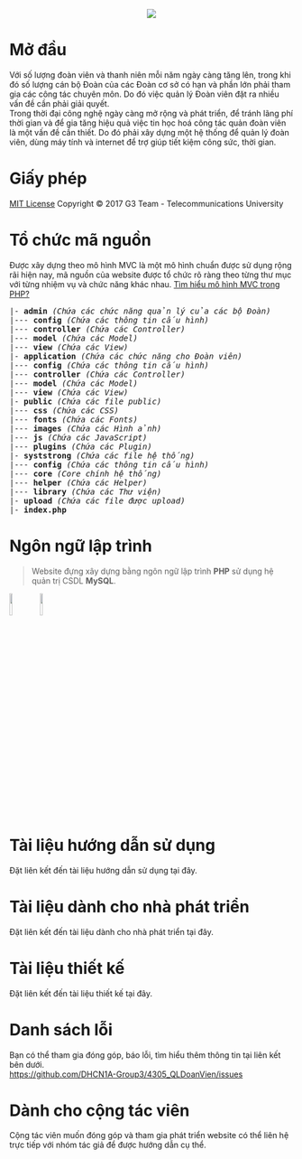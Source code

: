 <html>
<body>
	<p><center><img src="http://i.imgur.com/zseb0Zz.png"></center></p>
	<!--  -->
	<h1>Mở đầu</h1>
	<p>
		Với số lượng đoàn viên và thanh niên mỗi năm ngày càng tăng lên, trong khi đó số lượng cán bộ Đoàn của các Đoàn cơ sở có hạn và phần lớn phải tham gia các công tác chuyên môn. Do đó việc quản lý Đoàn viên đặt ra nhiều vấn đề cần phải giải quyết. <br>
		Trong thời đại công nghệ ngày càng mở rộng và phát triển, để tránh lãng phí thời gian và để gia tăng hiệu quả việc tin học hoá công tác quản đoàn viên là một vấn đề cần thiết. Do đó phải xây dựng một hệ thống để quản lý đoàn viên, dùng máy tính và internet để trợ giúp tiết kiệm công sức, thời gian.
	</p>
	<!--  -->
	<h1>Giấy phép</h1>
	<p>
		<a href="https://github.com/DHCN1A-Group3/4305_QLDoanVien/blob/master/LICENSE">MIT License</a> Copyright &copy; 2017 G3 Team - Telecommunications University
	</p>
	<!--  -->
	<h1>Tổ chức mã nguồn</h1>
	<p>
		Được xây dựng theo mô hình MVC là một mô hình chuẩn được sử dụng rộng rãi hiện nay, mã nguồn của website được tổ chức rõ ràng theo từng thư mục với từng nhiệm vụ và chức năng khác nhau. <a target="_blank" href="https://freetuts.net/mvc-php-mo-hinh-mvc-la-gi-354.html">Tìm hiểu mô hình MVC trong PHP?</a>
<pre>
|- <strong>admin</strong> <em>(Chứa các chức năng quản lý của các bộ Đoàn)</em>
|--- <strong>config</strong> <em>(Chứa các thông tin cấu hình)</em>
|--- <strong>controller</strong> <em>(Chứa các Controller)</em>
|--- <strong>model</strong> <em>(Chứa các Model)</em>
|--- <strong>view</strong> <em>(Chứa các View)</em>
|- <strong>application</strong> <em>(Chứa các chức năng cho Đoàn viên)</em>
|--- <strong>config</strong> <em>(Chứa các thông tin cấu hình)</em>
|--- <strong>controller</strong> <em>(Chứa các Controller)</em>
|--- <strong>model</strong> <em>(Chứa các Model)</em>
|--- <strong>view</strong> <em>(Chứa các View)</em>
|- <strong>public</strong> <em>(Chứa các file public)</em>
|--- <strong>css</strong> <em>(Chứa các CSS)</em>
|--- <strong>fonts</strong> <em>(Chứa các Fonts)</em>
|--- <strong>images</strong> <em>(Chứa các Hình ảnh)</em>
|--- <strong>js</strong> <em>(Chứa các JavaScript)</em>
|--- <strong>plugins</strong> <em>(Chứa các Plugin)</em>
|- <strong>syststrong</strong> <em>(Chứa các file hệ thống)</em>
|--- <strong>config</strong> <em>(Chứa các thông tin cấu hình)</em>
|--- <strong>core</strong> <em>(Core chính hệ thống)</em>
|--- <strong>helper</strong> <em>(Chứa các Helper)</em>
|--- <strong>library</strong> <em>(Chứa các Thư viện)</em>
|- <strong>upload</strong> <em>(Chứa các file được upload)</em>
|- <strong>index.php</strong>
</pre>
	</p>
	<!--  -->
	<h1>Ngôn ngữ lập trình</h1>
	<p>
		<blockquote>
			<p>Website đựng xây dựng bằng ngôn ngữ lập trình <strong>PHP</strong> sử dụng hệ quản trị CSDL <strong>MySQL</strong>.</p>
		</blockquote>
		<p>
			<img src="http://php.net/images/logos/php-logo.svg" width="10%">
			<img src="https://labs.mysql.com/common/logos/mysql-logo.svg?v2" width="10%">
		</p>
	</p>
	<!--  -->
	<h1>Tài liệu hướng dẫn sử dụng</h1>
	<p>
		Đặt liên kết đến tài liệu hướng dẫn sử dụng tại đây.
	</p>
	<!--  -->
	<h1>Tài liệu dành cho nhà phát triển</h1>
	<p>
		Đặt liên kết đến tài liệu dành cho nhà phát triển tại đây.
	</p>
	<!--  -->
	<h1>Tài liệu thiết kế</h1>
	<p>
		Đặt liên kết đến tài liệu thiết kế tại đây.
	</p>
	<!--  -->
	<h1>Danh sách lỗi</h1>
	<p>
		Bạn có thể tham gia đóng góp, báo lỗi, tìm hiểu thêm thông tin tại liên kết bên dưới.<br>
		<a href="https://github.com/DHCN1A-Group3/4305_QLDoanVien/issues">https://github.com/DHCN1A-Group3/4305_QLDoanVien/issues</a>
	</p>
	<!--  -->
	<h1>Dành cho cộng tác viên</h1>
	<p>
		Cộng tác viên muốn đóng góp và tham gia phát triển website có thể liên hệ trực tiếp với nhóm tác giả để được hướng dẫn cụ thể.
	</p>
</body>
</html>